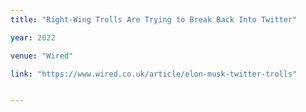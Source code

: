 ```yaml
---
title: "Right-Wing Trolls Are Trying to Break Back Into Twitter"

year: 2022

venue: "Wired"

link: "https://www.wired.co.uk/article/elon-musk-twitter-trolls"


---
```


